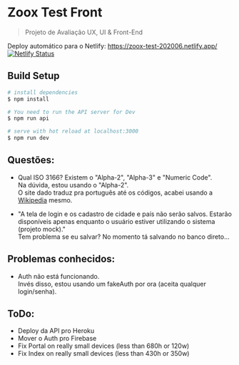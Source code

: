 # Zoox Test Front
> Projeto de Avaliação UX, UI & Front-End

Deploy automático para o Netlify: https://zoox-test-202006.netlify.app/  
[![Netlify Status](https://api.netlify.com/api/v1/badges/3a0362c3-ece5-478f-a75b-c174f4736c59/deploy-status)](https://app.netlify.com/sites/zoox-test-202006/deploys)




## Build Setup

```bash
# install dependencies
$ npm install

# You need to run the API server for Dev
$ npm run api

# serve with hot reload at localhost:3000
$ npm run dev

```

## Questões:
- Qual ISO 3166? Existem o "Alpha-2", "Alpha-3" e "Numeric Code".  
Na dúvida, estou usando o "Alpha-2".  
O site dado traduz pra português até os códigos, acabei usando a [Wikipedia](https://en.wikipedia.org/wiki/List_of_ISO_3166_country_codes) mesmo.

- "A tela de login e os cadastro de cidade e país não serão salvos. Estarão disponíveis apenas enquanto o usuário estiver utilizando o sistema (projeto mock)."  
Tem problema se eu salvar? No momento tá salvando no banco direto...


## Problemas conhecidos:
- Auth não está funcionando.  
Invés disso, estou usando um fakeAuth por ora (aceita qualquer login/senha).


## ToDo:
- Deploy da API pro Heroku
- Mover o Auth pro Firebase
- Fix Portal on really small devices (less than 680h or 120w)
- Fix Index on really small devices (less than 430h or 350w)
